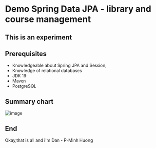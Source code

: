 
# Demo Spring Data JPA - library and course management

## This is an experiment

## Prerequisites
- Knowledgeable about Spring JPA and Session, 
- Knowledge of relational databases
- JDK 19
- Maven
- PostgreSQL
## Summary chart
<!--  
                                                    - src
                                                         - main
                                                               -* com.example.demo
                                                                     - modelTable 
                                                                          - util
                                                                                - EnrolmentId.java
                                                                             - Book.java
                                                                             - Course.java
                                                                             - Enrolment.java
                                                                             - Student.java 
                                                                             - StudentIdCard.java
                                                                     - reponsitory
                                                                             - StudentIdCardRepository.java
                                                                             - StudentRepository.java
                                                                     - DemoApplication.java
                                                         - resources
                                                                     - application.properties
                                                    - pom.xml
 -->
 
![image](https://user-images.githubusercontent.com/127305381/226181174-a9fd7ac5-e8f3-49b1-81f6-7cdab74f9074.png)


## End
Okay,that is all and i'm Dan - P-Minh Huong
